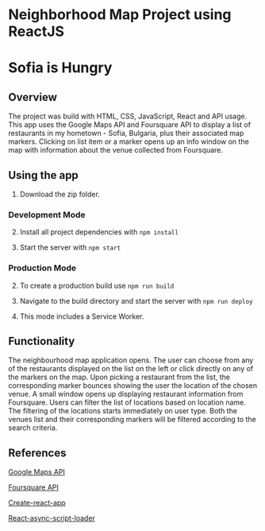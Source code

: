 # Neighborhood Map Project using ReactJS

# Sofia is Hungry


## Overview

The project was build with HTML, CSS, JavaScript, React and API usage.
This app uses the Google Maps API and Foursquare API to display a list of restaurants in my hometown - Sofia, Bulgaria, plus their associated map markers. Clicking on list item or a marker opens up an info window on the map with information about the venue collected from Foursquare.


## Using the app

1. Download the zip folder.

### Development Mode

2. Install all project dependencies with `npm install`

3. Start the server with `npm start`

### Production Mode

2. To create a production build use `npm run build`

3. Navigate to the build directory and start the server with `npm run deploy`

4. This mode includes a Service Worker.

## Functionality

The neighbourhood map application opens. The user can choose from any of the restaurants displayed on the list on the left or click directly on any of the markers on the map. Upon picking a restaurant from the list, the corresponding marker bounces showing the user the location of the chosen venue. A small window opens up displaying restaurant information from Foursquare. Users can filter the list of locations based on location name. The filtering of the locations starts immediately on user type. Both the venues list and their corresponding markers will be filtered according to the search criteria.


## References

[Google Maps API](https://developers.google.com/maps/documentation/javascript/tutorial)

[Foursquare API](https://developer.foursquare.com/docs/api)

[Create-react-app](https://github.com/facebook/create-react-app)

[React-async-script-loader](https://www.npmjs.com/package/react-async-script-loader)